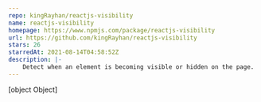 ```yaml
---
repo: kingRayhan/reactjs-visibility
name: reactjs-visibility
homepage: https://www.npmjs.com/package/reactjs-visibility
url: https://github.com/kingRayhan/reactjs-visibility
stars: 26
starredAt: 2021-08-14T04:58:52Z
description: |-
    Detect when an element is becoming visible or hidden on the page. 
---
```


[object Object]
